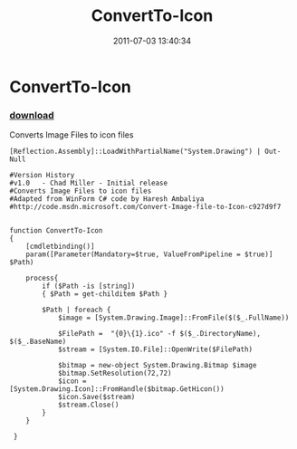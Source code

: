 ﻿---
pid:            2765
poster:         Chad Miller
title:          ConvertTo-Icon
date:           2011-07-03 13:40:34
format:         posh
parent:         0
parent:         0

---

# ConvertTo-Icon

### [download](2765.ps1)

Converts Image Files to icon files

```posh
[Reflection.Assembly]::LoadWithPartialName("System.Drawing") | Out-Null

#Version History
#v1.0   - Chad Miller - Initial release
#Converts Image Files to icon files
#Adapted from WinForm C# code by Haresh Ambaliya
#http://code.msdn.microsoft.com/Convert-Image-file-to-Icon-c927d9f7


function ConvertTo-Icon
{
    [cmdletbinding()]
    param([Parameter(Mandatory=$true, ValueFromPipeline = $true)] $Path)
    
    process{
        if ($Path -is [string])
        { $Path = get-childitem $Path }
           
        $Path | foreach {
            $image = [System.Drawing.Image]::FromFile($($_.FullName))

            $FilePath =  "{0}\{1}.ico" -f $($_.DirectoryName), $($_.BaseName)
            $stream = [System.IO.File]::OpenWrite($FilePath)

            $bitmap = new-object System.Drawing.Bitmap $image
            $bitmap.SetResolution(72,72)
            $icon = [System.Drawing.Icon]::FromHandle($bitmap.GetHicon())
            $icon.Save($stream)
            $stream.Close()
        }
    }
      
 }
```
